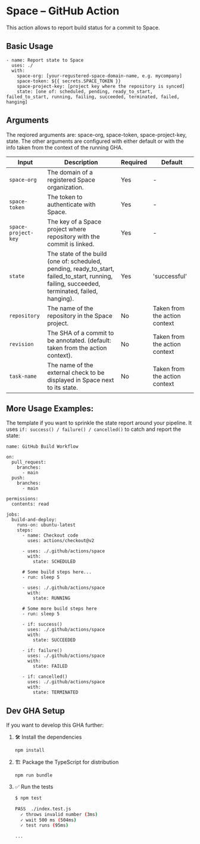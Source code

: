 # Space – GitHub Action

This action allows to report build status for a commit to Space.

## Basic Usage

```
- name: Report state to Space
  uses: ./
  with:
    space-org: [your-regustered-space-domain-name, e.g. mycompany]
    space-token: ${{ secrets.SPACE_TOKEN }}
    space-project-key: [project key where the repository is synced]
    state: [one of: scheduled, pending, ready_to_start, failed_to_start, running, failing, succeeded, terminated, failed, hanging]
```

## Arguments

The reqiored arguments are: space-org, space-token, space-project-key, state.
The other arguments are configured with either default or with the info taken from the context of the running GHA.

| Input            | Description    | Required   | Default   |
|------------      |-------         |-------     |-------    |
| `space-org`      | The domain of a registered Space organization. | Yes | - |
| `space-token`    | The token to authenticate with Space. | Yes | - |
| `space-project-key` | The key of a Space project where repository with the commit is linked. | Yes | - |
| `state`          | The state of the build (one of: scheduled, pending, ready_to_start, failed_to_start, running, failing, succeeded, terminated, failed, hanging). | Yes | 'successful' |
| `repository`     | The name of the repository in the Space project. | No | Taken from the action context |
| `revision`       | The SHA of a commit to be annotated. (default: taken from the action context). | No | Taken from the action context |
| `task-name`      | The name of the external check to be displayed in Space next to its state. | No | Taken from the action context |

## More Usage Examples:

The template if you want to sprinkle the state report around your pipeline.
It uses `if: success() / failure() / cancelled()` to catch and report the state:

```
name: GitHub Build Workflow

on:
  pull_request:
    branches:
      - main
  push:
    branches:
      - main

permissions:
  contents: read

jobs:
  build-and-deploy:
    runs-on: ubuntu-latest
    steps:
      - name: Checkout code
        uses: actions/checkout@v2

      - uses: ./.github/actions/space
        with:
          state: SCHEDULED

      # Some build steps here...
      - run: sleep 5

      - uses: ./.github/actions/space
        with:
          state: RUNNING

      # Some more build steps here
      - run: sleep 5

      - if: success()
        uses: ./.github/actions/space
        with:
          state: SUCCEEDED

      - if: failure()
        uses: ./.github/actions/space
        with:
          state: FAILED

      - if: cancelled()
        uses: ./.github/actions/space
        with:
          state: TERMINATED
```

## Dev GHA Setup

If you want to develop this GHA further:

1. :hammer_and_wrench: Install the dependencies

   ```bash
   npm install
   ```

1. :building_construction: Package the TypeScript for distribution

   ```bash
   npm run bundle
   ```

1. :white_check_mark: Run the tests

   ```bash
   $ npm test

   PASS  ./index.test.js
     ✓ throws invalid number (3ms)
     ✓ wait 500 ms (504ms)
     ✓ test runs (95ms)

   ...
   ```
